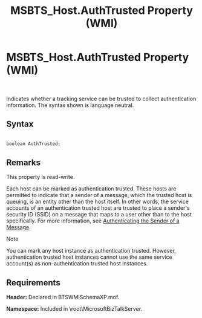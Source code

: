 ﻿---
title: MSBTS_Host.AuthTrusted Property (WMI)
TOCTitle: MSBTS_Host.AuthTrusted Property (WMI)
ms:assetid: a5cdb4fc-aa4d-4b27-845d-d93b4dc590c6
ms:mtpsurl: https://msdn.microsoft.com/en-us/library/Aa577897(v=BTS.80)
ms:contentKeyID: 51530294
ms.date: 08/30/2017
mtps_version: v=BTS.80
---

# MSBTS\_Host.AuthTrusted Property (WMI)

 

Indicates whether a tracking service can be trusted to collect authentication information. The syntax shown is language neutral.

## Syntax

```C#
  
boolean AuthTrusted;  
```

## Remarks

This property is read-write.

Each host can be marked as authentication trusted. These hosts are permitted to indicate that a sender of a message, which the trusted host is queuing, is an entity other than the host itself. In other words, the service accounts of an authentication trusted host are trusted to place a sender's security ID (SSID) on a message that maps to a user other than to the host specifically. For more information, see [Authenticating the Sender of a Message](https://msdn.microsoft.com/library/aa561080\(v=bts.80\)).


> [!NOTE]
> <P>You can mark any host instance as authentication trusted. However, authentication trusted host instances cannot use the same service account(s) as non-authentication trusted host instances.</P>



## Requirements

**Header:** Declared in BTSWMISchemaXP.mof.

**Namespace:** Included in \\root\\MicrosoftBizTalkServer.

